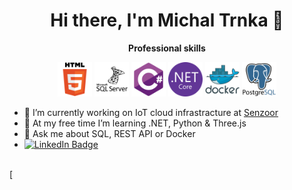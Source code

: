 <h1 align="center">Hi there, I'm Michal Trnka 👋</h1>

<p align="center"> 
 <strong>
  Professional skills
  </strong>
</p>

<p align="center"> 
  <img src="https://raw.githubusercontent.com/devicons/devicon/master/icons/html5/html5-original-wordmark.svg" alt="html" width="55" height="55" />
  <img src="https://raw.githubusercontent.com/devicons/devicon/master/icons/microsoftsqlserver/microsoftsqlserver-plain-wordmark.svg" alt="sql" width="55" height="55" />
  <img src="https://raw.githubusercontent.com/devicons/devicon/master/icons/csharp/csharp-original.svg" alt="csharp" width="55" height="55" />
  <img src="https://raw.githubusercontent.com/devicons/devicon/master/icons/dotnetcore/dotnetcore-original.svg" alt="dotnet" width="55" height="55" />
  <img src="https://raw.githubusercontent.com/devicons/devicon/master/icons/docker/docker-original-wordmark.svg" alt="docker" width="55" height="55" />
  <img src="https://raw.githubusercontent.com/devicons/devicon/master/icons/postgresql/postgresql-original-wordmark.svg" alt="postgresql" width="55" height="55" />
</p>
<!-- <p align="center"> 
  <img src="https://raw.githubusercontent.com/devicons/devicon/master/icons/git/git-original-wordmark.svg" alt="git" width="55" height="55" />
  <img src="https://raw.githubusercontent.com/devicons/devicon/master/icons/azure/azure-original-wordmark.svg" alt="azure" width="55" height="55" />
  <img src="https://raw.githubusercontent.com/devicons/devicon/master/icons/vscode/vscode-original-wordmark.svg" alt="vscode" width="55" height="55" />
  <img src="https://raw.githubusercontent.com/devicons/devicon/master/icons/jira/jira-original-wordmark.svg" alt="jira" width="55" height="55" />
  <img src="https://raw.githubusercontent.com/devicons/devicon/master/icons/jquery/jquery-original-wordmark.svg" alt="jquery" width="55" height="55" />
  <img src="https://raw.githubusercontent.com/devicons/devicon/master/icons/threejs/threejs-original-wordmark.svg" alt="threejs" width="55" height="55" />
</p> -->

- 🔭 I’m currently working on IoT cloud infrastracture at [Senzoor](https://www.senzoor.cz)
- 🌱 At my free time I’m learning .NET, Python & Three.js
- 💬 Ask me about SQL, REST API or Docker
- [![LinkedIn Badge](https://img.shields.io/badge/My-LinkedIn-blue)](https://www.linkedin.com/in/michaltrnka)

<!-- <p align="center">
 <a href="#" alt="Michal Trnkas's github stats">
  <img src="https://github-readme-stats.vercel.app/api?username=miXtr&theme=default&show_icons=true" />
 </a>
</p> -->
<br />[
<!-- <p align="center">
  <img align="center" src="https://github-readme-stats.vercel.app/api/top-langs/?username=mixtr&layout=compact&hide=html&theme=default" alt="mixtr" />
</p>](url) -->
